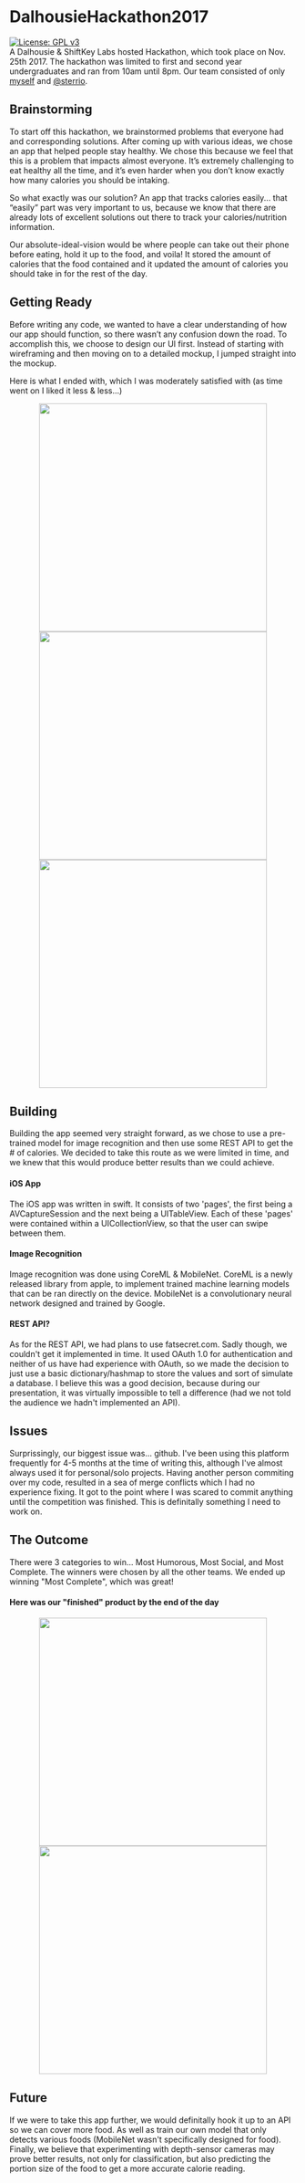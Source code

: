 # DalhousieHackathon2017 
[![License: GPL v3](https://img.shields.io/badge/License-GPL%20v3-blue.svg)](https://www.gnu.org/licenses/gpl-3.0)<br>
A Dalhousie & ShiftKey Labs hosted Hackathon, which took place on Nov. 25th 2017. The hackathon was limited to first and second year undergraduates and ran from 10am until 8pm. Our team consisted of only [myself](https://github.com/mackboudreau) and [@sterrio](https://github.com/sterrio).

## Brainstorming
To start off this hackathon, we brainstormed problems that everyone had and corresponding solutions. After coming up with various ideas, we chose an app that helped people stay healthy.
We chose this because we feel that this is a problem that impacts almost everyone. It’s extremely challenging to eat healthy all the time, and it’s even harder when you don’t know exactly how many calories you should be intaking.  

So what exactly was our solution? An app that tracks calories easily... that “easily” part was very important to us, because we know that there are already lots of excellent solutions out there to track your calories/nutrition information. 

Our absolute-ideal-vision would be where people can take out their phone before eating, hold it up to the food, and voila! It stored the amount of calories that the food contained and it updated the amount of calories you should take in for the rest of the day.

## Getting Ready
Before writing any code, we wanted to have a clear understanding of how our app should function, so there wasn’t any confusion down the road. To accomplish this, we choose to design our UI first. Instead of starting with wireframing and then moving on to a detailed mockup, I jumped straight into the mockup. 

Here is what I ended with, which I was moderately satisfied with (as time went on I liked it less & less…)
<p align="center"><img src="https://i.imgur.com/cxZoWv9.png" height="400px"></img><img src="https://i.imgur.com/Xi73O9W.jpg" height="400px"></img><img src="https://i.imgur.com/MLUtaub.png" height="400px"></img></p>

## Building
Building the app seemed very straight forward, as we chose to use a pre-trained model for image recognition and then use some REST API to get the # of calories. We decided to take this route as we were limited in time, and we knew that this would produce better results than we could achieve.

#### iOS App
The iOS app was written in swift. It consists of two 'pages', the first being a AVCaptureSession and the next being a UITableView. Each of these 'pages' were contained within a UICollectionView, so that the user can swipe between them. 

#### Image Recognition
Image recognition was done using CoreML & MobileNet. CoreML is a newly released library from apple, to implement trained machine learning models that can be ran directly on the device. MobileNet is a convolutionary neural network designed and trained by Google. 

#### REST API?
As for the REST API, we had plans to use fatsecret.com. Sadly though, we couldn't get it implemented in time. It used OAuth 1.0 for authentication and neither of us have had experience with OAuth, so we made the decision to just use a basic dictionary/hashmap to store the values and sort of simulate a database. I believe this was a good decision, because during our presentation, it was virtually impossible to tell a difference (had we not told the audience we hadn't implemented an API).

## Issues
Surprissingly, our biggest issue was... github. I've been using this platform frequently for 4-5 months at the time of writing this, although I've almost always used it for personal/solo projects. Having another person commiting over my code, resulted in a sea of merge conflicts which I had no experience fixing. It got to the point where I was scared to commit anything until the competition was finished. This is definitally something I need to work on.

## The Outcome
There were 3 categories to win... Most Humorous, Most Social, and Most Complete. The winners were chosen by all the other teams. We ended up winning "Most Complete", which was great!

#### Here was our "finished" product by the end of the day
<p align="center"><img src="https://i.imgur.com/OAU9Eox.jpg" height="400px"></img><img src="https://i.imgur.com/KySX6mJ.png" height="400px"></img></p>

## Future
If we were to take this app further, we would definitally hook it up to an API so we can cover more food. As well as train our own model that only detects various foods (MobileNet wasn't specifically designed for food). Finally, we believe that experimenting with depth-sensor cameras may prove better results, not only for classification, but also predicting the portion size of the food to get a more accurate calorie reading. 
